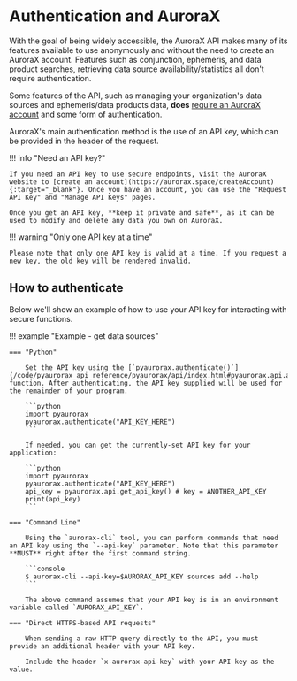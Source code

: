 # Authentication and AuroraX

With the goal of being widely accessible, the AuroraX API makes many of its features available to use anonymously and without the need to create an AuroraX account. Features such as conjunction, ephemeris, and data product searches, retrieving data source availability/statistics all don't require authentication.

Some features of the API, such as managing your organization's data sources and ephemeris/data products data, **does** [require an AuroraX account](/code/advanced_usage/creating_an_account) and some form of authentication.

AuroraX's main authentication method is the use of an API key, which can be provided in the header of the request.

!!! info "Need an API key?"

    If you need an API key to use secure endpoints, visit the AuroraX website to [create an account](https://aurorax.space/createAccount){:target="_blank"}. Once you have an account, you can use the "Request API Key" and "Manage API Keys" pages. 
    
    Once you get an API key, **keep it private and safe**, as it can be used to modify and delete any data you own on AuroraX.

!!! warning "Only one API key at a time"

    Please note that only one API key is valid at a time. If you request a new key, the old key will be rendered invalid.

## How to authenticate

Below we'll show an example of how to use your API key for interacting with secure functions.


!!! example "Example - get data sources"

    === "Python"

        Set the API key using the [`pyaurorax.authenticate()`](/code/pyaurorax_api_reference/pyaurorax/api/index.html#pyaurorax.api.authenticate) function. After authenticating, the API key supplied will be used for the remainder of your program.

        ```python
        import pyaurorax
        pyaurorax.authenticate("API_KEY_HERE")
        ```
        
        If needed, you can get the currently-set API key for your application:

        ```python
        import pyaurorax
        pyaurorax.authenticate("API_KEY_HERE")
        api_key = pyaurorax.api.get_api_key() # key = ANOTHER_API_KEY
        print(api_key)
        ```

    === "Command Line"

        Using the `aurorax-cli` tool, you can perform commands that need an API key using the `--api-key` parameter. Note that this parameter **MUST** right after the first command string.

        ```console
        $ aurorax-cli --api-key=$AURORAX_API_KEY sources add --help 
        ```

        The above command assumes that your API key is in an environment variable called `AURORAX_API_KEY`.

    === "Direct HTTPS-based API requests"

        When sending a raw HTTP query directly to the API, you must provide an additional header with your API key.

        Include the header `x-aurorax-api-key` with your API key as the value.
